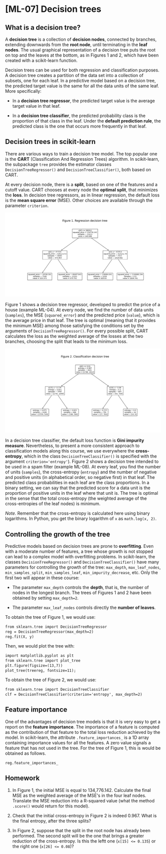 # [ML-07] Decision trees

## What is a decision tree?

A **decision tree** is a collection of **decision nodes**, connected by branches, extending downwards from the **root node**, until terminating in the **leaf nodes**. The usual graphical representation of a decision tree puts the root on top and the leaves at the bottom, as in Figures 1 and 2, which have been created with a scikit-learn function.

Decision trees can be used for both regression and classification purposes. A decision tree creates a partition of the data set into a collection of subsets, one for each leaf. In a predictive model based on a decision tree, the predicted target value is the same for all the data units of the same leaf. More specifically:

* In a **decision tree regressor**, the predicted target value is the average target value in that leaf. 

* In a **decision tree classifier**, the predicted probability class is the proportion of that class in the leaf. Under the **default prediction rule**, the predicted class is the one that occurs more frequently in that leaf.

## Decision trees in scikit-learn

There are various ways to train a decision tree model. The top popular one is the **CART** (Classification And Regression Trees) algorithm. In scikit-learn, the subpackage `tree` provides the estimator classes `DecisionTreeRegressor()` and `DecisionTreeClassifier()`, both based on CART.

At every decision node, there is a **split**, based on one of the features and a cutoff value. CART chooses at every node the **optimal split**, that minimizes the **loss**. In decision tree regressors, as in linear regression, the default loss is the **mean square error** (MSE). Other choices are available through the parameter `criterion`. 

![](https://github.com/mikecinnamon/MLearning/blob/main/Figures/07-1.png)

Figure 1 shows a decision tree regressor, developed to predict the price of a house (example ML-04). At every node, we find the number of data units (`samples`), the MSE (`squared_error`) and the predicted price (`value`), which is the average price in that leaf. The tree is optimal (meaning that it provides the minimum MSE) among those satisfying the conditions set by the arguments of `DecisionTreeRegressor()`. For every possible split, CART calculates the loss as the weighted average of the losses at the two branches, choosing the split that leads to the minimum loss. 


![](https://github.com/mikecinnamon/MLearning/blob/main/Figures/07-2.png)

In a decision tree classifier, the default loss function is **Gini impurity measure**. Nevertheless, to present a more consistent approach to classification models along this course, we use everywhere the **cross-entropy**, which in the class `DecisionTreeClassifier()` is specified with the argument `criterion='entropy'`). Figure 2 shows a decision tree intended to be used in a spam filter (example ML-08). At every leaf, you find the number of units (`samples`), the cross-entropy (`entropy`) and the number of negative and positive units (in alphabetical order, so negative first) in that leaf. The predicted class probabilities in each leaf are the class proportions. In a binary setting, we can say that the predicted score for a data unit is the proportion of positive units in the leaf where that unit is. The tree is optimal in the sense that the total cross-entropy (the weighted average of the cross-entropies of the leaf nodes) is minimum.

*Note*. Remember that the cross-entropy is calculated here using binary logarithms. In Python, you get the binary logarithm of `x` as `math.log(x, 2)`.

## Controlling the growth of the tree

Predictive models based on decision trees are prone to **overfitting**. Even with a moderate number of features, a tree whose growth is not stopped can lead to a complex model with overfitting problems. In scikit-learn, the classes `DecisionTreeRegressor()` and `DecisionTreeClassifier()` have many parameters for controlling the growth of the tree: `max_depth`, `max_leaf_nodes`, `min_samples_split`, `min_samples_leaf`, `min_impurity_decrease`, etc. Only the first two will appear in these course:

* The parameter `max_depth` controls the **depth**, that is, the number of nodes in the longest branch. The trees of Figures 1 and 2 have been obtained by setting `max_depth=2`.

* The parameter `max_leaf_nodes` controls directly the **number of leaves**.

To obtain the tree of Figure 1, we would use:

```
from sklearn.tree import DecisionTreeRegressor
reg = DecisionTreeRegressor(max_depth=2)
reg.fit(X, y)
```

Then, we would plot the tree with:

```
import matplotlib.pyplot as plt
from sklearn.tree import plot_tree
plt.figure(figsize=(13,7))
plot_tree(treereg, fontsize=11);
```

To obtain the tree of Figure 2, we would use:

```
from sklearn.tree import DecisionTreeClassifier
clf = DecisionTreeClassifier(criterion='entropy', max_depth=2)
```

## Feature importance

One of the advantages of decision tree models is that it is very easy to get a report on the **feature importance**. The importance of a feature is computed as the contribution of that feature to the total loss reduction achieved by the model. In scikit-learn, the attribute `.feature_importances_` is a 1D array containing importance values for all the features. A zero value signals a feature that has not used in the tree. For the tree of Figure 1, this is would be obtained as follows.

```
reg.feature_importances_
```

## Homework

1. In Figure 1, the initial MSE is equal to 134,776.142. Calculate the final MSE as the weighted average of the MSE's in the four leaf nodes. Translate the MSE reduction into a R-squared value (what the method `.score()` would return for this model).

2. Check that the initial cross-entropy in Figure 2 is indeed 0.967. What is the final entropy, after the three splits?

3. In Figure 2, suppose that the split in the root node has already been performed. The second split will be the one that brings a greater reduction of the cross-entropy. Is this the leftt one (`x[15] <= 0.135`) or the right one (`x[26] <= 0.08`)?  
